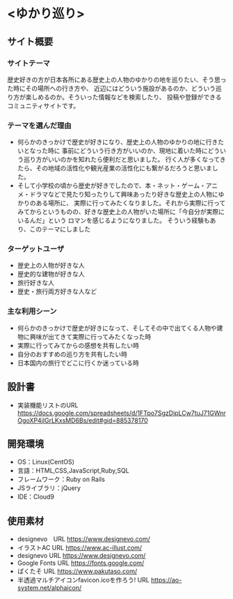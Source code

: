 # <ゆかり巡り>

## サイト概要
### サイトテーマ
歴史好きの方が日本各所にある歴史上の人物のゆかりの地を巡りたい、そう思った時にその場所への行き方や、
近辺にはどういう施設があるのか、どういう巡り方が楽しめるのか。そういった情報などを検索したり、
投稿や登録ができるコミュニティサイトです。

### テーマを選んだ理由
- 何らかのきっかけで歴史が好きになり、歴史上の人物のゆかりの地に行きたいとなった時に
  事前にどういう行き方がいいのか、現地に着いた時にどういう巡り方がいいのかを知れたら便利だと思いました。
  行く人が多くなってきたら、その地域の活性化や観光産業の活性化にも繋がるだろうと思いました。
- そして小学校の頃から歴史が好きでしたので、本・ネット・ゲーム・アニメ・ドラマなどで見たり知ったりして興味あったり好きな歴史上の人物にゆかりのある場所に、
  実際に行ってみたくなりました。それから実際に行ってみてからというものの、好きな歴史上の人物がいた場所に「今自分が実際にいるんだ」という
  ロマンを感じるようになりました。
  そういう経験もあり、このテーマにしました

### ターゲットユーザ
- 歴史上の人物が好きな人
- 歴史的な建物が好きな人
- 旅行好きな人
- 歴史・旅行両方好きな人など

### 主な利用シーン
- 何らかのきっかけで歴史が好きになって、そしてその中で出てくる人物や建物に興味が出てきて実際に行ってみたくなった時
- 実際に行ってみてからの感想を共有したい時
- 自分のおすすめの巡り方を共有したい時
- 日本国内の旅行でどこに行くか迷っている時

## 設計書
- 実装機能リストのURL https://docs.google.com/spreadsheets/d/1FTpo7SgzDipLCw7tuJ71GWnrOgoXP4jIGrLKxsMD6Bs/edit#gid=885378170

## 開発環境
- OS：Linux(CentOS)
- 言語：HTML,CSS,JavaScript,Ruby,SQL
- フレームワーク：Ruby on Rails
- JSライブラリ：jQuery
- IDE：Cloud9

## 使用素材
- designevo　URL https://www.designevo.com/
- イラストAC URL https://www.ac-illust.com/
- designevo  URL https://www.designevo.com/
- Google Fonts URL https://fonts.google.com/
- ぱくたそ URL https://www.pakutaso.com/
- 半透過マルチアイコンfavicon.icoを作ろう! URL https://ao-system.net/alphaicon/